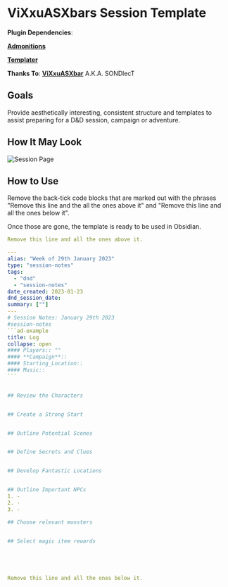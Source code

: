 # ViXxuASXbars Session Template

__Plugin Dependencies__:

[__Admonitions__](https://github.com/valentine195/obsidian-admonition)

[__Templater__](https://github.com/SilentVoid13/Templater)

__Thanks To__: [__ViXxuASXbar__](https://github.com/SONDLecT/obsidian-dm-templates) A.K.A. SONDlecT

## Goals

Provide aesthetically interesting, consistent structure and templates to assist preparing for a D&D session, campaign or adventure.

## How It May Look

![Session Page](_attachments/SONDLecT_Session.png)

## How to Use

Remove the back-tick code blocks that are marked out with the phrases "Remove this line and the all the ones above it" and "Remove this line and all the ones below it".

Once those are gone, the template is ready to be used in Obsidian.

````yaml
Remove this line and all the ones above it.

---
alias: "Week of 29th January 2023"
type: "session-notes"
tags:
  - "dnd" 
  - "session-notes"
date_created: 2023-01-23
dnd_session_date: 
summary: [""]
---
# Session Notes: January 29th 2023
#session-notes 
```ad-example
title: Log
collapse: open
#### Players:: ""
#### **Campaign**:: 
#### Starting_Location::
#### Music::
```


## Review the Characters


## Create a Strong Start


## Outline Potential Scenes


## Define Secrets and Clues


## Develop Fantastic Locations


## Outline Important NPCs
1. - 
2. -
3. -

## Choose relevant monsters


## Select magic item rewards





Remove this line and all the ones below it.
````
